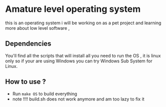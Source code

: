 # Amature level operating system
this is an operating system i will be working on as a pet project and learning more about low level software ,
## Dependencies 
You'll find all the scripts that will install all you need to run the OS , it is linux only so if your are using Windows you can try Windows Sub System for Linux.
## How to use ? 
- Run ```make OS``` to build everything
- note !!!! build.sh does not work anymore and am too lazy to fix it 
